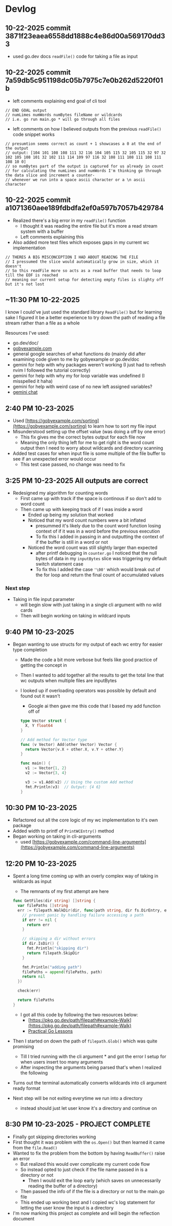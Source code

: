 # Devlog

## 10-22-2025 commit 3871f23eaea6558dd1888c4e86d00a569170dd33

- used go.dev docs `readFile()` code for taking a file as input

## 10-22-2025 commit 7a59db5c951198dc05b7975c7e0b262d5220f01b

- left comments explaining end goal of cli tool

```
// END GOAL output
// numLimes numWords numBytes fileName or wildcards
// i.e. go run main.go * will go through all files
```

- left comments on how I believed outputs from the previous `readFile()` code snippet works

```
// presumtion seems correct as count + 1 showcases a 0 at the end of the output
// output: [104 101 108 108 111 32 116 104 105 115 32 105 115 32 97 32 102 105 108 101 32 102 111 114 109 97 116 32 108 111 108 111 108 111 108 10 0]
// so numBytes part of the output is captured for us already in count
// for calculating the numLines and numWords I'm thinking go through the data slice and increment a counter-
// whenever we run into a space ascii character or a \n ascii character
```

## 10-22-2025 commit a1071360aee189fdbdfa2ef0a597b7057b429784

- Realized there's a big error in my `readFile()` function
  - I thought it was reading the entire file but it's more a read stream system with a buffer
  - Left comments explaining this
- Also added more test files which exposes gaps in my current wc implementation

```
// THERES A BIG MISCONCEPTION I HAD ABOUT READING THE FILE
// I pressumed the slice would automatically grow in size, which it doesn't
// So this readFile more so acts as a read buffer that needs to loop till the EOF is reached
// meaning our current setup for detecting empty files is slighty off but it's not lost
```

## ~11:30 PM 10-22-2025

I know I could've just used the standard library `ReadFile()` but for learning sake I figured it be a better experience to try down the path of reading a file stream rather than a file as a whole

Resources I've used:

- go.dev/doc/
- [gobyexample.com](https://gobyexample.com)
- general google searches of what functions do (mainly did after
  examining code given to me by gobyexample or go.dev/doc
- gemini for help with why packages weren't working (I just had to
  refresh nvim I followed the tutorial correctly)
- gemini for help with why my for loop variable was undefined (I
  misspelled it haha)
- gemini for help with weird case of no new left assigned variables?
- [gemini chat](https://gemini.google.com/share/113cd9851676)

## 2:40 PM 10-23-2025

- Used [https://gobyexample.com/sorting](https://gobyexample.com/sorting) to learn how to sort my file input
- Misunderstood setting up the offset value (was doing a off by one error)
  - This fix gives me the correct bytes output for each file now
  - Meaning the only thing left for me to get right is the word count output then I need to worry about wildcards and directory scanning
- Added test cases for when input file is some multiple of the file buffer to see if an unexpected error would occur
  - This test case passed, no change was need to fix

## 3:25 PM 10-23-2025 All outputs are correct

- Redesigned my algorithm for counting words
  - First came up with track if the space is continous if so don't add to word count
  - Then came up with keeping track of if I was inside a word
    - Ended up being my solution that worked
    - Noticed that my word count numbers were a bit inflated
      - presummed it's likely due to the count word function losing context of if it was in a word before the previous execution
      - To fix this I added in passing in and outputting the context of if the buffer is still in a word or not
    - Noticed the word count was still slightly larger than expected
      - after printf debugging in `counter.go` I noticed that the null bytes of data in my `inputBytes` slice was triggering my default switch statement case
      - To fix this I added the case `'\00'` which would break out of the for loop and return the final count of accumulated values

### Next step

- Taking in file input parameter
  - will begin slow with just taking in a single cli argument with no wild cards
  - Then will begin working on taking in wildcard inputs

## 9:40 PM 10-23-2025

- Began wanting to use structs for my output of each wc entry for easier type completion
  - Made the code a bit more verbose but feels like good practice of getting the concept in
  - Then I wanted to add together all the results to get the total line that wc outputs when multiple files are inputBytes
  - I looked up if overloading operators was possible by default and found out it wasn't
    - Google ai then gave me this code that I based my add function off of

    ```go
    type Vector struct {
      X, Y float64
    }

    // Add method for Vector type
    func (v Vector) Add(other Vector) Vector {
      return Vector{v.X + other.X, v.Y + other.Y}
    }

    func main() {
      v1 := Vector{1, 2}
      v2 := Vector{3, 4}

      v3 := v1.Add(v2) // Using the custom Add method
      fmt.Println(v3)  // Output: {4 6}
    }
    ```

## 10:30 PM 10-23-2025

- Refactored out all the core logic of my wc implementation to it's own package
- Added width to printf of `PrintWCEntry()` method
- Began working on taking in cli-arguments
  - used [https://gobyexample.com/command-line-arguments](https://gobyexample.com/command-line-arguments)

## 12:20 PM 10-23-2025

- Spent a long time coming up with an overly complex way of taking in wildcards as input
  - The remnants of my first attempt are here

  ```go
  func GetFiles(dir string) []string {
    var filePaths []string
    err := filepath.WalkDir(dir, func(path string, dir fs.DirEntry, err error) error {
      // prevent panic by handling failure accessing a path
      if err != nil {
        return err
      }

      // skipping a dir without errors
      if dir.IsDir() {
        fmt.Println("skipping dir")
        return filepath.SkipDir
      }

      fmt.Println("adding path")
      filePaths = append(filePaths, path)
      return nil
    })

    check(err)

    return filePaths
  }
  ```

  - I got all this code by following the two resources below:
    - [https://pkg.go.dev/path/filepath#example-Walk](https://pkg.go.dev/path/filepath#example-Walk)
    - [Practical Go Lessons](https://www.practical-go-lessons.com/post/how-to-iterate-recursively-over-a-directory-with-go-cbtnckus1nms70u165jg)

- Then I started on down the path of `filepath.Glob()` which was quite promising
  - Till I tried running with the cli argument \* and got the error I setup for when users insert too many arguments
  - After inspecting the arguments being parsed that's when I realized the following
- Turns out the terminal automatically converts wildcards into cli argument ready format
- Next step will be not exiting everytime we run into a directory
  - instead should just let user know it's a directory and continue on

## 8:30 PM 10-23-2025 - **PROJECT COMPLETE**

- Finally got skipping directories working
- First thought it was problem with the `os.Open()` but then learned it came from the `file.Read()`
- Wanted to fix the problem from the bottom by having `ReadBuffer()` raise an error
  - But realized this would over complicate my current code flow
  - So instead opted to just check if the file name passed in is a directory or not
    - Then I would exit the loop early (which saves on unnecessarily reading the buffer of a directory)
  - Then passed the info of if the file is a directory or not to the main.go file
  - This ended up working best and I copied wc's log statement for letting the user know the input is a directory
- I'm now marking this project as complete and will begin the reflection document
